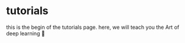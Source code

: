 # tutorials

this is the begin of the tutorials page. here, we will teach you the Art of deep learning 🎨